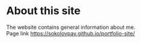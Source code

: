 # About this site
The website contains general information about me.  
Page link https://sokolovpav.github.io/portfolio-site/
